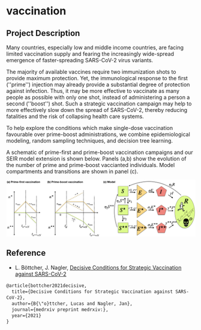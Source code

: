 # vaccination

## Project Description

Many countries, especially low and middle income countries, are facing limited vaccination supply and fearing the increasingly wide-spread emergence of faster-spreading SARS-CoV-2 virus variants.

The majority of available vaccines require two immunization shots to provide maximum protection. Yet, the immunological response to the first (''prime'') injection may already  provide a substantial degree of protection against infection. Thus, it may be more effective to vaccinate as many people as possible with only one shot, instead of administering a person a second (''boost'') shot. Such a strategic vaccination campaign may help to more effectively slow down the spread of SARS-CoV-2, thereby reducing fatalities and the risk of collapsing health care systems.

To help explore the conditions which make single-dose vaccination favourable over prime-boost administrations, we combine epidemiological modeling, random sampling techniques, and decision tree learning.

A schematic of prime-first and prime-boost vaccination campaigns and our SEIR model extension is shown below. Panels (a,b) show the evolution of the number of prime and prime-boost vaccianted individuals. Model compartments and transitions are shown in panel (c).

![Image](illustration_final.png)

## Reference
* L. Böttcher, J. Nagler, [Decisive Conditions for Strategic Vaccination against SARS-CoV-2](https://www.medrxiv.org/content/10.1101/2021.01.10.21249524v1.full)

```
@article{bottcher2021decisive,
  title={Decisive Conditions for Strategic Vaccination against SARS-CoV-2},
  author={B{\"o}ttcher, Lucas and Nagler, Jan},
  journal={medrxiv preprint medrxiv:},
  year={2021}
}
```
